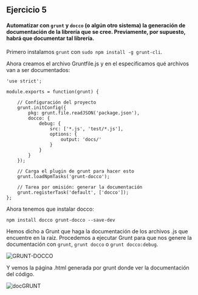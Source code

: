 ## Ejercicio 5

#### Automatizar con `grunt` y `docco` (o algún otro sistema) la generación de documentación de la librería que se cree. Previamente, por supuesto, habrá que documentar tal librería.

Primero instalamos `grunt` con `sudo npm install -g grunt-cli`.

Ahora creamos el archivo Gruntfile.js y en el especificamos qué archivos van a ser documentados:

```
'use strict';

module.exports = function(grunt) {

    // Configuración del proyecto
    grunt.initConfig({
        pkg: grunt.file.readJSON('package.json'),
        docco: {
            debug: {
                src: ['*.js', 'test/*.js'],
                options: {
                    output: 'docs/'
                }
            }
        }
    });

    // Carga el plugin de grunt para hacer esto
    grunt.loadNpmTasks('grunt-docco');

    // Tarea por omisión: generar la documentación
    grunt.registerTask('default', ['docco']);
};
```

Ahora tenemos que instalar docco:

`npm install docco grunt-docco --save-dev`

Hemos dicho a Grunt que haga la documentación de los archivos .js que encuentre en la raíz.
Procedemos a ejecutar Grunt para que nos genere la documentación con `grunt`, `grunt docco` o `grunt docco:debug`.

![GRUNT-DOCCO](https://dl.dropboxusercontent.com/s/53wxj49sdoonba0/Captura%20de%20pantalla%202015-11-10%2013.31.08.png)

Y vemos la página .html generada por grunt donde ver la documentación del código.

![docGRUNT](https://dl.dropboxusercontent.com/s/lt8yqazzhd02mel/Captura%20de%20pantalla%202015-11-10%2013.33.33.png)


